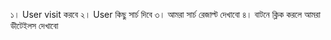 ১। User visit করবে
২। User কিছু সার্চ দিবে
৩। আমরা সার্চ রেজাল্ট দেখাবো
৪। বাটনে ক্লিক করলে আমরা ডীটেইলস দেখাবো

